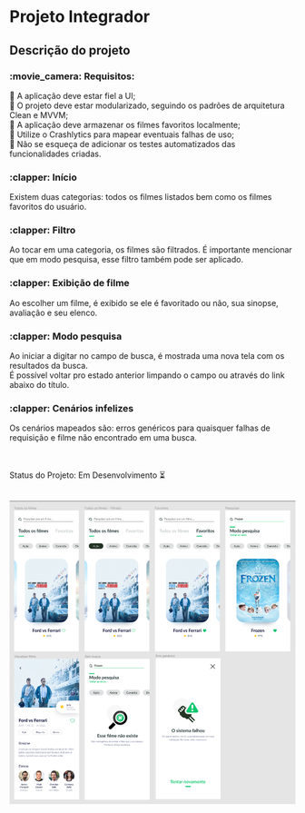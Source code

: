 <h1>Projeto Integrador</h1>

<h2>Descrição do projeto</h2>

<h3>:movie_camera: Requisitos:</h3> 

:paperclip: A aplicação deve estar fiel a UI;<br>
:paperclip: O projeto deve estar modularizado, seguindo os padrões de arquitetura Clean e MVVM;<br>
:paperclip: A aplicação deve armazenar os filmes favoritos localmente;<br>
:paperclip: Utilize o Crashlytics para mapear eventuais falhas de uso;<br>
:paperclip: Não se esqueça de adicionar os testes automatizados das funcionalidades criadas.<br>

<p><h3>:clapper: Início </h3>
Existem duas categorias: todos os filmes listados bem como os filmes favoritos do usuário.<br>

 <h3> :clapper: Filtro </h3>
Ao tocar em uma categoria, os filmes são filtrados. É importante
mencionar que em modo pesquisa, esse filtro também pode ser aplicado.<br>

<h3> :clapper: Exibição de filme</h3>
Ao escolher um filme, é exibido se ele é favoritado ou não, sua sinopse, avaliação e seu elenco.<br>

<h3>:clapper: Modo pesquisa </h3>
Ao iniciar a digitar no campo de busca, é mostrada uma nova tela com os resultados da busca.<br>
É possível voltar pro estado anterior limpando o campo ou através do link abaixo do título.<br>

<h3> :clapper: Cenários infelizes</h3>
Os cenários mapeados são: erros genéricos para quaisquer falhas de requisição e filme não encontrado em uma busca.</p>

<br><br>
Status do Projeto: Em Desenvolvimento :hourglass_flowing_sand:<br><br>


<img src="ui_projeto_integrador.png" width="800px"></img>
